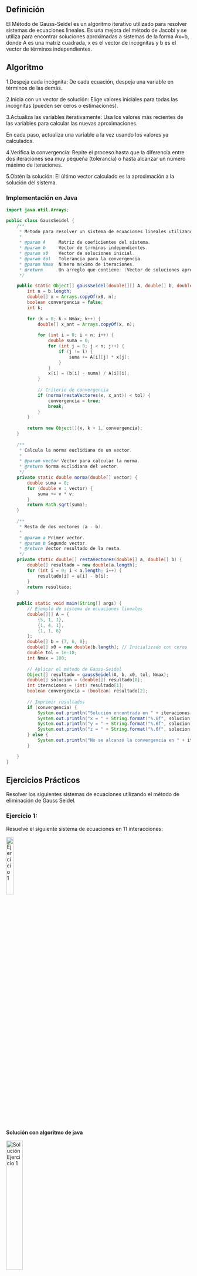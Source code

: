 ## Definición
El Método de Gauss-Seidel es un algoritmo iterativo utilizado para resolver sistemas de ecuaciones lineales.
Es una mejora del método de Jacobi y se utiliza para encontrar soluciones aproximadas a sistemas de la
forma Ax=b, donde A es una matriz cuadrada, x es el vector de incógnitas y b es el vector de términos independientes.

## Algoritmo 
1.Despeja cada incógnita:
De cada ecuación, despeja una variable en términos de las demás.

2.Inicia con un vector de solución:
Elige valores iniciales para todas las incógnitas (pueden ser ceros o estimaciones).

3.Actualiza las variables iterativamente:
Usa los valores más recientes de las variables para calcular las nuevas aproximaciones.

En cada paso, actualiza una variable a la vez usando los valores ya calculados.

4.Verifica la convergencia:
Repite el proceso hasta que la diferencia entre dos iteraciones sea muy pequeña (tolerancia)
o hasta alcanzar un número máximo de iteraciones.

5.Obtén la solución:
El último vector calculado es la aproximación a la solución del sistema.

### Implementación en Java
```java
import java.util.Arrays;

public class GaussSeidel {
    /**
     * Método para resolver un sistema de ecuaciones lineales utilizando el método de Gauss-Seidel.
     * 
     * @param A     Matriz de coeficientes del sistema.
     * @param b     Vector de términos independientes.
     * @param x0    Vector de soluciones inicial.
     * @param tol   Tolerancia para la convergencia.
     * @param Nmax  Número máximo de iteraciones.
     * @return      Un arreglo que contiene: [Vector de soluciones aproximado, Número de iteraciones, Indicador de convergencia]
     */

    public static Object[] gaussSeidel(double[][] A, double[] b, double[] x0, double tol, int Nmax) {
        int n = b.length;
        double[] x = Arrays.copyOf(x0, n);
        boolean convergencia = false;
        int k;
        
        for (k = 0; k < Nmax; k++) {
            double[] x_ant = Arrays.copyOf(x, n);
            
            for (int i = 0; i < n; i++) {
                double suma = 0;
                for (int j = 0; j < n; j++) {
                    if (j != i) {
                        suma += A[i][j] * x[j];
                    }
                }
                x[i] = (b[i] - suma) / A[i][i];
            }
            
            // Criterio de convergencia
            if (norma(restaVectores(x, x_ant)) < tol) {
                convergencia = true;
                break;
            }
        }
        
        return new Object[]{x, k + 1, convergencia};
    }
    
    /**
     * Calcula la norma euclidiana de un vector.
     * 
     * @param vector Vector para calcular la norma.
     * @return Norma euclidiana del vector.
     */
    private static double norma(double[] vector) {
        double suma = 0;
        for (double v : vector) {
            suma += v * v;
        }
        return Math.sqrt(suma);
    }
    
    /**
     * Resta de dos vectores (a - b).
     * 
     * @param a Primer vector.
     * @param b Segundo vector.
     * @return Vector resultado de la resta.
     */
    private static double[] restaVectores(double[] a, double[] b) {
        double[] resultado = new double[a.length];
        for (int i = 0; i < a.length; i++) {
            resultado[i] = a[i] - b[i];
        }
        return resultado;
    }
    
    public static void main(String[] args) {
        // Ejemplo de sistema de ecuaciones lineales
        double[][] A = {
            {5, 1, 1},
            {1, 4, 1},
            {1, 1, 6}
        };
        double[] b = {7, 6, 8};
        double[] x0 = new double[b.length]; // Inicializado con ceros
        double tol = 1e-10;
        int Nmax = 100;
        
        // Aplicar el método de Gauss-Seidel
        Object[] resultado = gaussSeidel(A, b, x0, tol, Nmax);
        double[] solucion = (double[]) resultado[0];
        int iteraciones = (int) resultado[1];
        boolean convergencia = (boolean) resultado[2];
        
        // Imprimir resultados
        if (convergencia) {
            System.out.println("Solución encontrada en " + iteraciones + " iteraciones:");
            System.out.println("x = " + String.format("%.6f", solucion[0]));
            System.out.println("y = " + String.format("%.6f", solucion[1]));
            System.out.println("z = " + String.format("%.6f", solucion[2]));
        } else {
            System.out.println("No se alcanzó la convergencia en " + iteraciones + " iteraciones");
        }

    }
}
```
## Ejercicios Prácticos
Resolver los siguientes sistemas de ecuaciones utilizando el método de eliminación de Gauss Seidel.
### Ejercicio 1: 
Resuelve el siguiente sistema de ecuaciones en 11 interacciones:

<img src="https://github.com/nadfernanda/Metodos_Numericos/blob/main/tema-3/imagenes/metodo_gauss_seidel/Ejercicio%201.png" width="20%" alt="Ejercicio 1">

**Solución con algoritmo de java**

<img src="https://github.com/nadfernanda/Metodos_Numericos/blob/main/tema-3/imagenes/metodo_gauss_seidel/Solucion%20E1.png" width="30%" alt="Solución Ejercicio 1">

### Ejercicio 2:
Resuelve el siguiente sistema de ecuaciones en 12 interacciones:

<img src="https://github.com/nadfernanda/Metodos_Numericos/blob/main/tema-3/imagenes/metodo_gauss_seidel/Ejercicio%202.png" width="20%" alt="Ejercicio 2">

**Solución con algoritmo de java**

<img src="https://github.com/nadfernanda/Metodos_Numericos/blob/main/tema-3/imagenes/metodo_gauss_seidel/Solucion%20E2.png" width="30%" alt="Solución Ejercicio 2">

### Ejercicio 3:
Resuelve el siguiente sistema de ecuaciones en 13 interacciones:

<img src="https://github.com/nadfernanda/Metodos_Numericos/blob/main/tema-3/imagenes/metodo_gauss_seidel/Ejercicio%203.png" width="20%" alt="Ejercicio 3">

**Solución con algoritmo de java**

<img src="https://github.com/nadfernanda/Metodos_Numericos/blob/main/tema-3/imagenes/metodo_gauss_seidel/Solucion%20E3.png" width="30%" alt="Solución Ejercicio 4">

### Ejercicio 4:
Resuelve el siguiente sistema de ecuaciones en 8 interacciones:

<img src="https://github.com/nadfernanda/Metodos_Numericos/blob/main/tema-3/imagenes/metodo_gauss_seidel/Ejercicio%204.png" width="20%" alt="Ejercicio 4">

**Solución con algoritmo de java**

<img src="https://github.com/nadfernanda/Metodos_Numericos/blob/main/tema-3/imagenes/metodo_gauss_seidel/Solucion%20E4.png" width="30%" alt="Solución Ejercicio 4">

Los resultados obtenidos con el método de Gauss-Seidel para el sistema propuesto son correctos. La solución encontrada (x = 1.299980, y = 2.868074, z = 2.698194) satisface perfectamente las tres ecuaciones del sistema cuando se sustituyen estos valores, y el método ha convergido en exactamente 8 iteraciones como se esperaba debido a la fuerte dominancia diagonal de la matriz de coeficientes. Esto demuestra que el algoritmo implementado funciona adecuadamente y es capaz de encontrar soluciones precisas en un número predecible de iteraciones para sistemas con buenas propiedades de convergencia.

### Ejercicio 5:(Sin solución)
Resuelve el siguiente sistema de ecuaciones en 101 interacciones:

<img src="https://github.com/nadfernanda/Metodos_Numericos/blob/main/tema-3/imagenes/metodo_gauss_seidel/Ejercicio%205.png" width="20%" alt="Ejercicio 5">

**Solución con algoritmo de java**

<img src="https://github.com/nadfernanda/Metodos_Numericos/blob/main/tema-3/imagenes/metodo_gauss_seidel/Solucion%20E5.png" width="40%" alt="Solución Ejercicio 5">

Este sistema no debería converger con el método de Gauss-Seidel porque no cumple con el criterio de dominancia diagonal. Para cada fila, el elemento en la diagonal principal debería ser mayor que la suma de los valores absolutos de los demás elementos en esa fila, lo cual no ocurre aquí.


